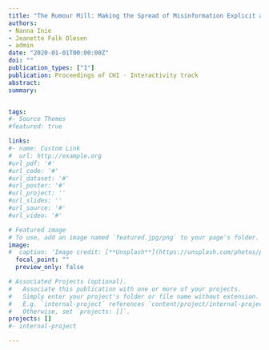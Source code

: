 ```yaml
---
title: "The Rumour Mill: Making the Spread of Misinformation Explicit and Tangible"
authors:
- Nanna Inie
- Jeanette Falk Olesen
- admin
date: "2020-01-01T00:00:00Z"
doi: ""
publication_types: ["1"]
publication: Proceedings of CHI - Interactivity track
abstract: 
summary: 


tags:
#- Source Themes
#featured: true

links:
#- name: Custom Link
#  url: http://example.org
#url_pdf: '#'
#url_code: '#'
#url_dataset: '#'
#url_poster: '#'
#url_project: ''
#url_slides: ''
#url_source: '#'
#url_video: '#'

# Featured image
# To use, add an image named `featured.jpg/png` to your page's folder. 
image:
#  caption: 'Image credit: [**Unsplash**](https://unsplash.com/photos/pLCdAaMFLTE)'
  focal_point: ""
  preview_only: false

# Associated Projects (optional).
#   Associate this publication with one or more of your projects.
#   Simply enter your project's folder or file name without extension.
#   E.g. `internal-project` references `content/project/internal-project/index.md`.
#   Otherwise, set `projects: []`.
projects: []
#- internal-project

---
```


